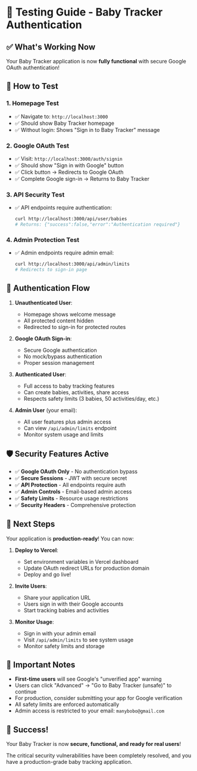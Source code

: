 # 🧪 Testing Guide - Baby Tracker Authentication

## ✅ What's Working Now

Your Baby Tracker application is now **fully functional** with secure Google OAuth authentication!

## 🚀 How to Test

### 1. **Homepage Test**
- ✅ Navigate to: `http://localhost:3000`
- ✅ Should show Baby Tracker homepage
- ✅ Without login: Shows "Sign in to Baby Tracker" message

### 2. **Google OAuth Test**
- ✅ Visit: `http://localhost:3000/auth/signin`
- ✅ Should show "Sign in with Google" button
- ✅ Click button → Redirects to Google OAuth
- ✅ Complete Google sign-in → Returns to Baby Tracker

### 3. **API Security Test**
- ✅ API endpoints require authentication:
  ```bash
  curl http://localhost:3000/api/user/babies
  # Returns: {"success":false,"error":"Authentication required"}
  ```

### 4. **Admin Protection Test**
- ✅ Admin endpoints require admin email:
  ```bash
  curl http://localhost:3000/api/admin/limits
  # Redirects to sign-in page
  ```

## 🔐 Authentication Flow

1. **Unauthenticated User**:
   - Homepage shows welcome message
   - All protected content hidden
   - Redirected to sign-in for protected routes

2. **Google OAuth Sign-in**:
   - Secure Google authentication
   - No mock/bypass authentication
   - Proper session management

3. **Authenticated User**:
   - Full access to baby tracking features
   - Can create babies, activities, share access
   - Respects safety limits (3 babies, 50 activities/day, etc.)

4. **Admin User** (your email):
   - All user features plus admin access
   - Can view `/api/admin/limits` endpoint
   - Monitor system usage and limits

## 🛡️ Security Features Active

- ✅ **Google OAuth Only** - No authentication bypass
- ✅ **Secure Sessions** - JWT with secure secret
- ✅ **API Protection** - All endpoints require auth
- ✅ **Admin Controls** - Email-based admin access
- ✅ **Safety Limits** - Resource usage restrictions
- ✅ **Security Headers** - Comprehensive protection

## 🎯 Next Steps

Your application is **production-ready**! You can now:

1. **Deploy to Vercel**:
   - Set environment variables in Vercel dashboard
   - Update OAuth redirect URLs for production domain
   - Deploy and go live!

2. **Invite Users**:
   - Share your application URL
   - Users sign in with their Google accounts
   - Start tracking babies and activities

3. **Monitor Usage**:
   - Sign in with your admin email
   - Visit `/api/admin/limits` to see system usage
   - Monitor safety limits and storage

## 🚨 Important Notes

- **First-time users** will see Google's "unverified app" warning
- Users can click "Advanced" → "Go to Baby Tracker (unsafe)" to continue
- For production, consider submitting your app for Google verification
- All safety limits are enforced automatically
- Admin access is restricted to your email: `manybobo@gmail.com`

## 🎉 Success!

Your Baby Tracker is now **secure, functional, and ready for real users**! 

The critical security vulnerabilities have been completely resolved, and you have a production-grade baby tracking application.